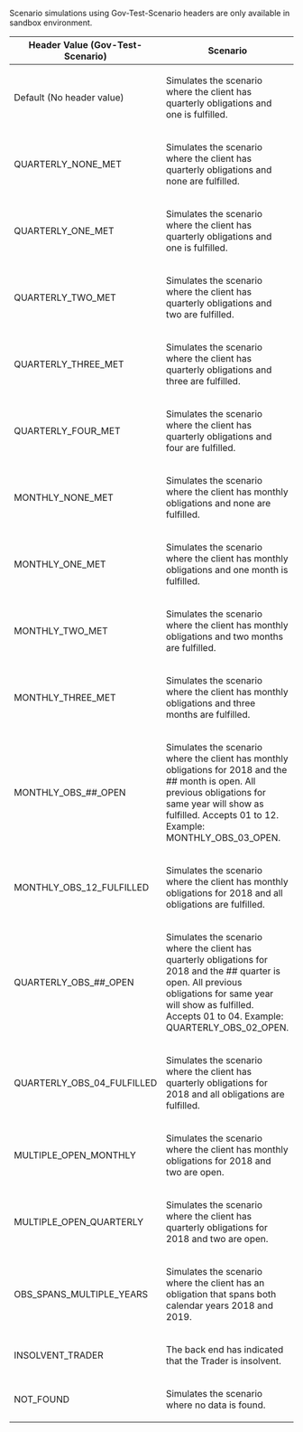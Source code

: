 <p>Scenario simulations using Gov-Test-Scenario headers are only available in sandbox environment.</p>
<table>
    <thead>
        <tr>
            <th>Header Value (Gov-Test-Scenario)</th>
            <th>Scenario</th>
        </tr>
    </thead>
    <tbody>
        <tr>
            <td><p>Default (No header value)</p></td>
            <td><p>Simulates the scenario where the client has quarterly obligations and one is fulfilled.</p></td>
        </tr>
        <tr>
            <td><p>QUARTERLY_NONE_MET</p></td>
            <td><p>Simulates the scenario where the client has quarterly obligations and none are fulfilled.</p></td>
        </tr>
        <tr>
        <tr>
            <td><p>QUARTERLY_ONE_MET</p></td>
            <td><p>Simulates the scenario where the client has quarterly obligations and one is fulfilled.</p></td>
        </tr>
        <tr>
            <td><p>QUARTERLY_TWO_MET</p></td>
            <td><p>Simulates the scenario where the client has quarterly obligations and two are fulfilled.</p></td>
        </tr>
        <tr>
            <td><p>QUARTERLY_THREE_MET</p></td>
            <td><p>Simulates the scenario where the client has quarterly obligations and three are fulfilled.</p></td>
        </tr>
        <tr>
            <td><p>QUARTERLY_FOUR_MET</p></td>
            <td><p>Simulates the scenario where the client has quarterly obligations and four are fulfilled.</p></td>
        </tr>        
        <tr>
            <td><p>MONTHLY_NONE_MET</p></td>
            <td><p>Simulates the scenario where the client has monthly obligations and none are fulfilled.</p></td>
        </tr>
        <tr>
            <td><p>MONTHLY_ONE_MET</p></td>
            <td><p>Simulates the scenario where the client has monthly obligations and one month is fulfilled.</p></td>
        </tr>
        <tr>
            <td><p>MONTHLY_TWO_MET</p></td>
            <td><p>Simulates the scenario where the client has monthly obligations and two months are fulfilled.</p></td>
        </tr>
        <tr>
            <td><p>MONTHLY_THREE_MET</p></td>
            <td><p>Simulates the scenario where the client has monthly obligations and three months are fulfilled.</p></td>
        </tr>
        <tr>
            <td><p>MONTHLY_OBS_##_OPEN</p></td>
            <td><p>Simulates the scenario where the client has monthly obligations for 2018 and the ## month is open. All previous obligations for same year will show as fulfilled. Accepts 01 to 12. 
                   Example: MONTHLY_OBS_03_OPEN.</p></td>
        </tr>
        <tr>
            <td><p>MONTHLY_OBS_12_FULFILLED</p></td>
            <td><p>Simulates the scenario where the client has monthly obligations for 2018 and all obligations are fulfilled.</p></td>
        </tr>
        <tr>
            <td><p>QUARTERLY_OBS_##_OPEN</p></td>
            <td><p>Simulates the scenario where the client has quarterly obligations for 2018 and the ## quarter is open.  All previous obligations for same year will show as fulfilled. Accepts 01 to 04. 
                   Example: QUARTERLY_OBS_02_OPEN.</p></td>
        </tr>
        <tr>
            <td><p>QUARTERLY_OBS_04_FULFILLED</p></td>
            <td><p>Simulates the scenario where the client has quarterly obligations for 2018 and all obligations are fulfilled.</p></td>
        </tr>
        <tr>
            <td><p>MULTIPLE_OPEN_MONTHLY</p></td>
            <td><p>Simulates the scenario where the client has monthly obligations for 2018 and two are open.</p></td>
        </tr>
        <tr>
            <td><p>MULTIPLE_OPEN_QUARTERLY</p></td>
            <td><p>Simulates the scenario where the client has quarterly obligations for 2018 and two are open.</p></td>
        </tr>
        <tr>
            <td><p>OBS_SPANS_MULTIPLE_YEARS</p></td>
            <td><p>Simulates the scenario where the client has an obligation that spans both calendar years 2018 and 2019.</p></td>
        </tr>
        <tr>
            <td><p>INSOLVENT_TRADER</p></td>
            <td><p>The back end has indicated that the Trader is insolvent.</p></td>
        </tr>        
        <tr>
            <td><p>NOT_FOUND</p></td>
            <td><p>Simulates the scenario where no data is found.</p></td>
        </tr>                  
    </tbody>
</table>

